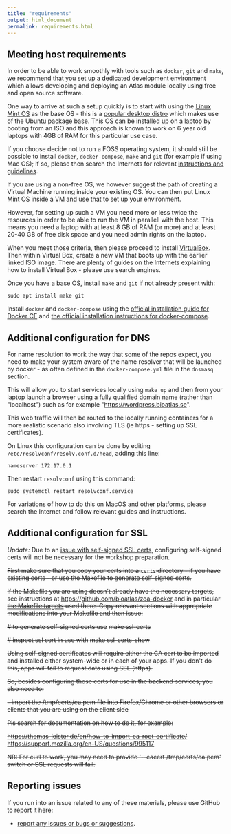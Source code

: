 ```yaml
---
title: "requirements"
output: html_document
permalink: requirements.html
---
```


## Meeting host requirements

In order to be able to work smoothly with tools such as `docker`, `git` and `make`, we recommend that you set up a dedicated development environment which allows developing and deploying an Atlas module locally using free and open source software. 

One way to arrive at such a setup quickly is to start with using the [Linux Mint OS](https://linuxmint.com/edition.php?id=249) as the base OS - this is a [popular desktop distro](https://distrowatch.com) which makes use of the Ubuntu package base. This OS can be installed up on a laptop by booting from an ISO and this approach is known to work on 6 year old laptops with 4GB of RAM for this particular use case. 

If you choose decide not to run a FOSS operating system, it should still be possible to install `docker`, `docker-compose`, `make` and `git` (for example if using Mac OS); if so, please then search the Internets for relevant [instructions and guidelines](https://docs.docker.com/docker-for-mac/install/). 

If you are using a non-free OS, we however suggest the path of creating a Virtual Machine running inside your existing OS. You can then put Linux Mint OS inside a VM and use that to set up your environment. 

However, for setting up such a VM you need more or less twice the resources in order to be able to run the VM in parallell with the host. This means you need a laptop with at least 8 GB of RAM (or more) and at least 20-40 GB of free disk space and you need admin rights on the laptop. 

When you meet those criteria, then please proceed to install [VirtualBox](https://www.virtualbox.org/wiki/Downloads). Then within Virtual Box, create a new VM that boots up with the earlier linked ISO image. There are plenty of guides on the Internets explaining how to install Virtual Box - please use search engines.

Once you have a base OS, install `make` and `git` if not already present with:

    sudo apt install make git
    
Install `docker` and `docker-compose` using the [official installation guide for Docker CE](https://docs.docker.com/install/linux/docker-ce/ubuntu/) and [the official installation instructions for docker-compose](https://docs.docker.com/compose/install/#install-compose).

## Additional configuration for DNS

For name resolution to work the way that some of the repos expect, you need to make your system aware of the name resolver that will be launched by docker - as often defined in the `docker-compose.yml` file in the `dnsmasq` section.

This will allow you to start services locally using `make up` and then from your laptop launch a browser using a fully qualified domain name (rather than "localhost") such as for example "https://wordpress.bioatlas.se". 

This web traffic will then be routed to the locally running containers for a more realistic scenario also involving TLS (ie https - setting up SSL certificates).

On Linux this configuration can be done by editing `/etc/resolvconf/resolv.conf.d/head`, adding this line:

    nameserver 172.17.0.1

Then restart `resolvconf` using this command:

    sudo systemctl restart resolvconf.service

For variations of how to do this on MacOS and other platforms, please search the Internet and follow relevant guides and instructions.

## Additional configuration for SSL

*Update:* Due to an [issue with self-signed SSL certs](https://github.com/bioatlas/ala-docker/issues/24), configuring self-signed certs will not be necessary for the workshop preparation. 

~~First make sure that you copy your certs into a `certs` directory - if you have existing certs - or use the Makefile to generate self-signed certs.~~

~~If the Makefile you are using doesn't already have the necessary targets, see instructions at <https://github.com/bioatlas/zoa-docker> and in particular [the Makefile targets](https://github.com/bioatlas/zoa-docker/blob/master/Makefile#L43-L63) used there. Copy relevant sections with appropriate modifications into your Makefile and then issue:~~

~~# to generate self-signed certs use~~
~~make ssl-certs~~

~~# inspect ssl cert in use with~~
~~make ssl-certs-show~~

~~Using self-signed certificates will require either the CA cert to be imported and installed either system-wide or in each of your apps. If you don't do this, apps will fail to request data using SSL (https).~~

~~So, besides configuring those certs for use in the backend services, you also need to:~~

~~- import the /tmp/certs/ca.pem file into Firefox/Chrome or other browsers or clients that you are using on the client side~~

~~Pls search for documentation on how to do it, for example:~~

~~<https://thomas-leister.de/en/how-to-import-ca-root-certificate/>~~
~~<https://support.mozilla.org/en-US/questions/995117>~~

~~NB: For curl to work, you may need to provide '--cacert /tmp/certs/ca.pem' switch or SSL requests will fail.~~

## Reporting issues

If you run into an issue related to any of these materials, please use GitHub to report it here:

* [report any issues or bugs or suggestions](https://github.com/bioatlas/bioatlas-docker/issues).


